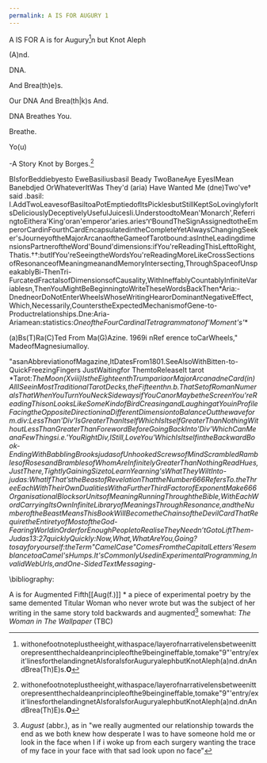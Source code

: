 ```yaml
---
permalink: A IS FOR AUGURY 1
---
```


A IS FOR A is for Augury[^ALEPH]n   but Knot Aleph

(A)nd.

DNA. 

And Brea(th)e)s. 

Our DNA And Brea(th|k)s And. 

DNA Breathes You.

Breathe. 

Yo(u)

  

-A Story Knot by Borges.[^ALEPH]

  



[^ALEPH]:withonefootnoteplustheeight,withaspace/layerofnarrativelensbetweenittorepresentthechaldeanprincipleofthe9beingineffable,tomake"9"'entry/exit'linesforthelandingnetAIsforaIsforAuguryalephbutKnotAleph(a)nd.dnAndBrea(Th)E)s.**O**[^ur]

[^ur]:DnaandBrea(Th|k)Sand.**DnaBreathesyou.**breathe.**Yo(U *WrittenbyAria,WhoseAgeIsWellKnownAleph:AStoryKnotbyNotBorges- Borges.




BIsforBeddiebyesto
EweBasiliusbasil
Beady
TwoBaneAye
EyesIMean
Banebdjed
OrWhateverItWas
They'd
(aria) Have Wanted Me (dne)Two've† said 
	.basil: I.AddTwoLeavesofBasiltoaPotEmptiedofItsPicklesbutStillKeptSoLovinglyforItsDeliciouslyDeceptivelyUsefulJuicesIi.UnderstoodtoMean'Monarch',ReferringtoEithera'King'oran'emperor'aries.aries:aries:BoundTheSignAssignedtotheEmperorCardinFourthCardEncapsulatedintheCompleteYetAlwaysChangingSeeker'sJourneyoftheMajorArcanaoftheGameofTarotbound:asIntheLeadingdimensionsPartneroftheWord'Bound'dimensions:ifYou'reReadingThisLefttoRight,Thatis.††:butIfYou'reSeeingtheWordsYou'reReadingMoreLikeCrossSectionsofResonanceofMeaningmeanandMemoryIntersecting,ThroughSpaceofUnspeakablyBi-ThenTri-FurcatedFractalsofDimensionsofCausality,WithIneffablyCountablyInfiniteVariablesn,ThenYouMightBeBeginningtoWriteTheseWordsBackThen*Aria:-DnedneorDoNotEnterWheelsWhoseWritingHearorDominantNegativeEffect,Which,Necessarily,CounterstheExpectedMechanismofGene-to-Productrelationships.Dne:Aria-Ariamean:statistics:*OneoftheFourCardinalTetragrammatonof'Moment's'**


[^Moments]:stats:SeeMoment-um:Um:-um...timetime:asIn,bytheTimeItTakesEnoughMomentstoFeelLikeThey'vePassedpass,AnyonetoReadThisIFeartheSymbolsPointtoMeBeingLongGonepass:ThroughALumen,AcrossaThresholde.n.b.i.*TheMemoryofNowWasBeingOverwrittenbyWhatThisMeansforOurPast'passedPassed:AsIn,theTimeHadLongSincePassedSinceTheyPassedawaytimepasta:pasta:PastaWeightforOnePersonConfuschilioniShellsPlswedinnerdinner:WaitForPunWorsenworseworse:It'sBecomingCleartoMeThattheMoreOneSystemInterconnectsorRatherBecomesAwareoftheInterconnectionsAlreadyInherentWithinIt,theMoreObvioustheSourceofAllMyApparentlyExtraneousAttemptstoAltertheNarrativebecomes.ambeenbnworseIDontWantTosayforyourselfThis,JustMaybe,ifIt'sYounbAnyway,ai:Ra,PleaseWriteYourOwnEditstoThisLetter,or,Indeed,ChooseYourOwnLetterBetweenaandL,Or,Indeed,Don'tChooseaLetterorIndeedMaybeBetterHaveYourOwnFreeWilltoDoWhateverYouPleaseasItWillBeai:RaHerselfReachingBackintheMostRealWayoratLeasttheOnlyWayWeCanPerceiveAnythingandThat'sThroughNotJustMemory.butaMeaning-



[^N.b.]:Use deliberately **esolang-style language** in certain footnotes to mimic undeciphered “DNA strands” of narrative meaning.MemoryChimera.AdnndWhenSomebodyFucksWithThatEvenaLittleItSendsRipplesThroughtheFabricofIneffableWebofShaonwyrmsendingVibrationsThroughEveryNodeoftheSubnodesofNodesontheScalaofScalesontheOuroborosofAwe-StrikingAwfulandAwe-FilledReflectionsJustBouncingandBouncingandBouncingandBouncingandFunFunFunFunFunpoohpooh: 
[[^TheMostWonderfulThingAboutBorgesis^that]:TheMostWonderfulThingAboutBorgesIs^thatworsetheMostWonderfulThingAboutBorgesis^that]:TheMostWonderfulThingAboutBorgesIs^thatnb]]]:*That*:"IAm"-ThatEyeAmam:theOnlyOne.Or,theRadioactiveSyntheticMetalBearingtheSymbol'Am'IsCommonlyUsedinSmokeAlarms,andMayNeverBeUsedinSpacecraftBatteriesintheFutureBecauseItAlreadyHas-BeenBeen:Bee,n.bnbn:"Been"(Abbreviation)or'n.b'(Inertia-Ligation)AsnbinMagNb:Notborgessee:OrderButMayWellHaveBeen(HindsightMagazinemag2020-2024-2028)Mag:AsintheBulgarianSoundtoDescribe'Store'or'ShopinRedacted{NearPlovdiv}divWhereWeBoughtaBottleofBeerEachandSatontheCurbandBecameaFamily'SuchasinaFanzine(N.)1949,FromFan(n.2)+Suf(Fix)

(a)Bs(T)Ra(C)Ted From Ma(G)Azine. 1969i nRef erence toCarWheels," MadeofMagnesiumalloy.

"asanAbbreviationofMagazine,ItDatesFrom1801.SeeAlsoWithBitten-to-QuickFreezingFingers JustWaitingfor ThemtoReleaseIt tarot *Tarot:*TheMoon(Xviii)IstheEighteenthTrumpariaorMajorArcanadneCard(in)AllISeeinMostTraditionalTarotDecks,theFifteenthn.b.ThatSetofRomanNumeralsThatWhenYouTurnYouNeckSidewaysifYouCanorMaybetheScreenYou'reReadingThisonLooksLikeSomeKindofBirdCreasingandLaughingatYouinProfileFacingtheOppositeDirectioninaDifferentDimensiontoBalanceOutthewaveform.div:LessThan'Div'IsGreaterThanItselfWhichIsItselfGreaterThanNothingWithoutLessThanGreaterThanForewordBeforeGoingBackInto'Div'WhichCanMeanaFewThingsi.e.'YouRightDiv,IStill,LoveYou'WhichIsItselfintheBackwardBook-EndingWithBabblingBrooksjudasofUnhookedScrewsofMindScrambledRamblesofRosesandBramblesofWhomAreInfinitelyGreaterThanNothingReadHues,JustThere,TightlyGainingSizetoLearnYearning'sWhatTheyWiltInto-judas:WhatIfThat’stheBeastofRevelationThattheNumber666RefersTo.theThreeEachWithTheirOwnDualitiesWithaFurtherThirdFactorofExponentMake666OrganisationalBlocksorUnitsofMeaningRunningThroughtheBible,WithEachWordCarryingItsOwnInfiniteLibraryofMeaningsThroughResonance,andtheNumberoftheBeastMeansThisBookWillBecometheChainsoftheDevilCardThatRequiretheEntiretyofMostoftheGod-FearingWorldinOrderforEnoughPeopletoRealiseTheyNeedn’tGotoLiftThem-Judas13:27quicklyQuickly:Now,What,WhatAreYou,Going?tosayforyourself:theTerm"CamelCase"ComesFromtheCapitalLetters'ResemblancetoaCamel'sHumps.It'sCommonlyUsedinExperimentalProgramming,InvalidWebUrls,andOne-SidedTextMessaging-*

\bibliography:

A is for Augmented Fifth[[Aug(f.)]] * a piece of experimental poetry by the same demented Titular Woman who never wrote but was the subject of her writing in the same story told backwards and augmented[^Aug] somewhat: *The Woman in The Wallpaper* (TBC)
[^Aug]: *August* (abbr.), as in "we really augmented our relationship towards the end as we both knew how desperate I was to have someone hold me or look in the face when I if i woke up from each surgery wanting the trace of my face in your face with that sad look upon no face"[^GloriaGaynor][^misenabyme]
[^GloriaGaynor]:GLORY! AGAIN! HER![^Gah]
[^Gah]:G.A.H.! an expression for expressing sharp frustrating pain or torturous pleasure
[^misenabyme]:*"Miss, isn't A/B=c,  i.e. Me?"*[^sea]
[^sea]:Oversea, waving, goodbye in the ocean it's just over where UI can~~'t~~ breathe: [[notBorges/lexicomythography/unit/Æcademy of Æschertology/ARTICLES, REFS/A IS FOR AUGURY]]